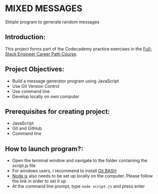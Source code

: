 # MIXED MESSAGES
Simple program to generate random messages

## Introduction:
This project forms part of the Codecademy practice exercises in the [Full-Stack Engineer Career Path Course](https://www.codecademy.com/learn/paths/full-stack-engineer-career-path).

## Project Objectives:
* Build a message generator program using JavaScript
* Use Git Version Control
* Use command line
* Develop locally on own computer

## Prerequisites for creating project:
* JavaScript
* Git and GitHub
* Command line

## How to launch program?:
* Open the terminal window and navigate to the folder containing the script.js file
* For windows users, I recommend to install [Git BASH](https://gitforwindows.org/)
* [Node js](https://www.codecademy.com/articles/setting-up-node-locally) also needs to be set up locally on the computer. Please follow the link in order to set it up
* At the command line prompt, type `node script.js` and press enter